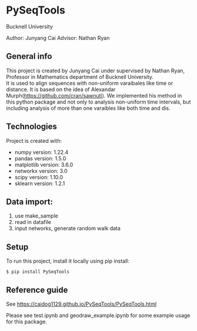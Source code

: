 # PySeqTools
Bucknell University

Author: Junyang Cai
Advisor: Nathan Ryan

## General info
This project is created by Junyang Cai under supervised by Nathan Ryan, Professor in Mathematics department of Bucknell University.  
It is used to align sequences with non-uniform varaibales like time or distance. It is based on the idea of Alexandar Murph(https://github.com/cran/sawnuti). We implemented his method in this python package and not only to analysis non-uniform time intervals, but including analysis of more than one varaibles like both time and dis.

## Technologies
Project is created with:
* numpy version: 1.22.4
* pandas version: 1.5.0
* matplotlib version: 3.6.0
* networkx version: 3.0
* scipy version: 1.10.0
* sklearn version: 1.2.1

## Data import:
1. use make_sample
2. read in datafile
3. input networks, generate random walk data

## Setup
To run this project, install it locally using pip install:

```
$ pip install PySeqTools
```

## Reference guide
See https://caidog1129.github.io/PySeqTools/PySeqTools.html  

Please see test.ipynb and geodraw_example.ipynb for some example usage for this package.
